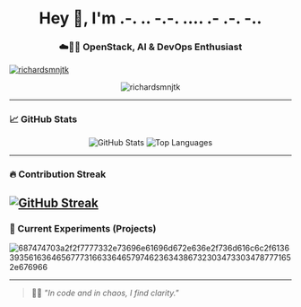 <h1 align="center">Hey 👋, I'm .-. .. -.-. .... .- .-. -..</h1>
<h3 align="center">☁️🤖🔧 OpenStack, AI & DevOps Enthusiast</h3>

<p align="left"> <a href="https://github.com/ryo-ma/github-profile-trophy"><img src="https://github-profile-trophy.vercel.app/?username=richardsmnjtk" alt="richardsmnjtk" /></a> </p>

<p align="center">
  <img src="https://komarev.com/ghpvc/?username=richardsmnjtk&label=Profile%20views&color=0e75b6&style=flat" alt="richardsmnjtk" />
</p>

---

### 📈 GitHub Stats

<p align="center">
  <img src="https://github-readme-stats.vercel.app/api?username=richardsmnjtk&show_icons=true&locale=en&layout=compact&theme=radical" alt="GitHub Stats" />
  <img src="https://github-readme-stats.vercel.app/api/top-langs/?username=richardsmnjtk&show_icons=true&locale=en&layout=compact&theme=radical" alt="Top Languages" />
</p>

---

### 🔥 Contribution Streak

[![GitHub Streak](https://streak-stats.demolab.com?user=richardsmnjtk)](https://git.io/streak-stats)
---

### 🧪 Current Experiments (Projects)

![687474703a2f2f7777332e73696e61696d672e636e2f736d616c6c2f61363935616364656777316633646579746236343867323034733034787771652e676966](https://github.com/user-attachments/assets/711a4696-1f5f-4a04-9345-68a9006b8d70)

---

> 🧘‍♂️ _"In code and in chaos, I find clarity."_  

